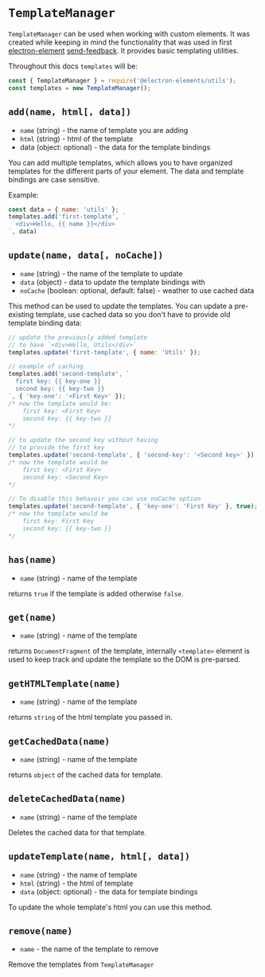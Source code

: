 # `TemplateManager`

`TemplateManager` can be used when working with custom elements.
It was created while keeping in mind the functionality that was used in first
[electron-element](https://github.com/electron-elements/electron-elements#electron-elements)
[send-feedback](https://github.com/electron-elements/send-feedback). It provides
basic templating utilities.

Throughout this docs `templates` will be:
```javascript
const { TemplateManager } = require('@electron-elements/utils');
const templates = new TemplateManager();
```

## `add(name, html[, data])`

  * `name` (string) - the name of template you are adding
  * `html` (string) - html of the template
  * data (object: optional) - the data for the template bindings

You can add multiple templates, which allows you to have organized templates
for the different parts of your element. The data and template bindings are case sensitive.

Example:
```javascript
const data = { name: 'utils' };
templates.add('first-template', `
  <div>Hello, {{ name }}</div>
`, data)
```

## `update(name, data[, noCache])`

  * `name` (string) - the name of the template to update
  * `data` (object) - data to update the template bindings with
  * `noCache` (boolean: optional, default: false) - weather to use cached data

This method can be used to update the templates. You can update a pre-existing
template, use cached data so you don't have to provide old template binding data:
```javascript
// update the previously added template
// to have `<div>Hello, Utils</div>`
templates.update('first-template', { name: 'Utils' });

// example of caching
templates.add('second-template', `
  first key: {{ key-one }}
  second key: {{ key-two }}
`, { 'key-one': '<First Key>' });
/* now the template would be:
    first key: <First Key>
    second key: {{ key-two }}
*/

// to update the second key without having
// to provide the first key
templates.update('second-template', { 'second-key': '<Second key>' })
/* now the template would be
    first key: <First Key>
    second key: <Second Key>
*/

// To disable this behavoir you can use noCache option
templates.update('second-template', { 'key-one': 'First Key' }, true);
/* now the template would be
    first key: First Key
    second key: {{ key-two }}
*/
```

## `has(name)`

  * `name` (string) - name of the template

returns `true` if the template is added otherwise `false`.

## `get(name)`
 
  * `name` (string) - name of the template

returns `DocumentFragment` of the template, internally `<template>` element is
used to keep track and update the template so the DOM is pre-parsed.

## `getHTMLTemplate(name)`
 
  * `name` (string) - name of the template

returns `string` of the html template you passed in.

## `getCachedData(name)`
 
  * `name` (string) - name of the template

returns `object` of the cached data for template.

## `deleteCachedData(name)`
 
  * `name` (string) - name of the template

Deletes the cached data for that template.

## `updateTemplate(name, html[, data])`

  * `name` (string) - the name of template
  * `html` (string) - the html of template
  * `data` (object: optional) - the data for template bindings

To update the whole template's html you can use this method.

## `remove(name)`

  * `name` - the name of the template to remove

Remove the templates from `TemplateManager`

